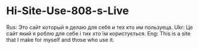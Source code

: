 # Hi-Site-Use-808-s-Live

Rus:
Это сайт который я делаю для себя и тех кто им пользуеца.
Ukr:
Це сайт який я роблю для себе і тих хто їм користується.
Eng:
This is a site that I make for myself and those who use it.
